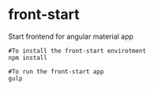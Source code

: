 # front-start
Start frontend for angular material app

```shell
#To install the front-start envirotment
npm install
```

```shell
#To run the front-start app
gulp
```